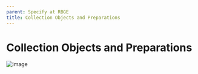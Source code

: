 ```yaml
---
parent: Specify at RBGE
title: Collection Objects and Preparations
---
```


# Collection Objects and Preparations

![image](https://user-images.githubusercontent.com/6713716/193095625-ea006214-78d1-4250-86d6-0a8f404b6cef.png)

